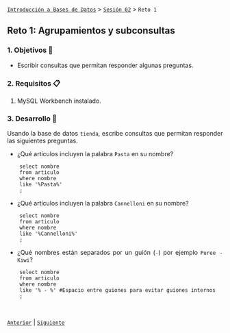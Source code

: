 [`Introducción a Bases de Datos`](../../README.md) > [`Sesión 02`](../Readme.md) > `Reto 1`
	
## Reto 1: Agrupamientos y subconsultas

<div style="text-align: justify;">

### 1. Objetivos :dart:

- Escribir consultas que permitan responder algunas preguntas.

### 2. Requisitos :clipboard:

1. MySQL Workbench instalado.

### 3. Desarrollo :rocket:

Usando la base de datos `tienda`, escribe consultas que permitan responder las siguientes preguntas.

- ¿Qué artículos incluyen la palabra `Pasta` en su nombre?
~~~
	select nombre
	from articulo
	where nombre
	like '%Pasta%'
	;
~~~
- ¿Qué artículos incluyen la palabra `Cannelloni` en su nombre?
~~~
	select nombre
	from articulo
	where nombre
	like '%Cannelloni%'
	;
~~~
- ¿Qué nombres están separados por un guión (`-`) por ejemplo `Puree - Kiwi`?
~~~
	select nombre
	from articulo
	where nombre
	like '% - %' #Espacio entre guiones para evitar guiones internos
	;
~~~
	
<br/>

[`Anterior`](../Ejemplo-01/Readme.md) | [`Siguiente`](../Readme.md#funciones-de-agrupamiento)   


</div>
